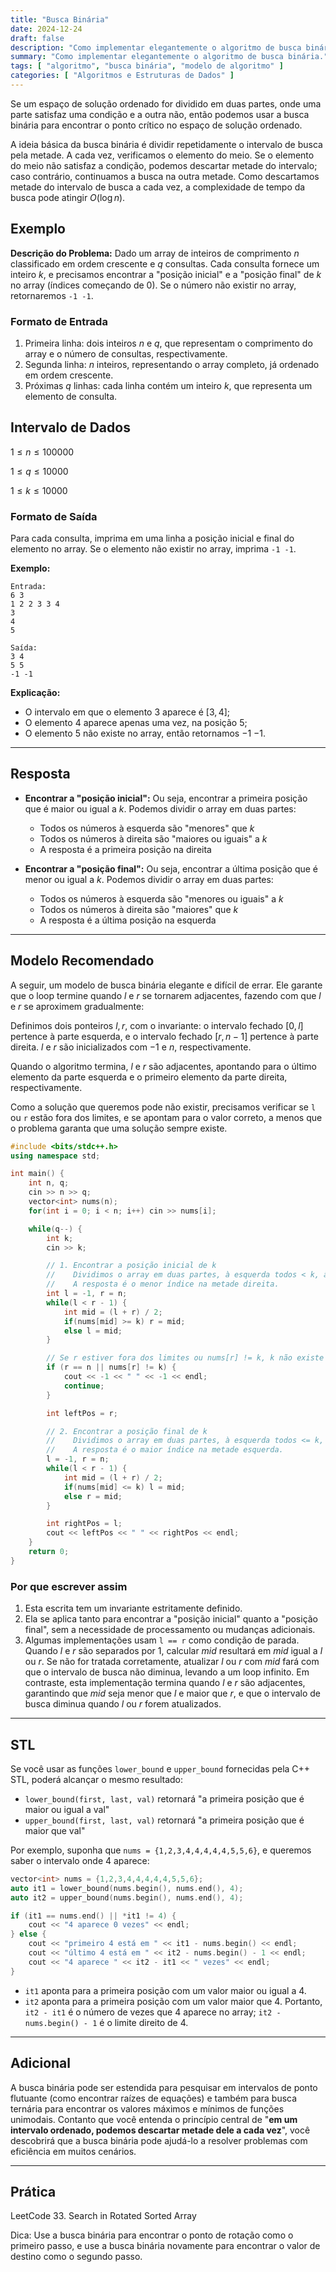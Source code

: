 ```yaml
---
title: "Busca Binária"
date: 2024-12-24
draft: false
description: "Como implementar elegantemente o algoritmo de busca binária."
summary: "Como implementar elegantemente o algoritmo de busca binária."
tags: [ "algoritmo", "busca binária", "modelo de algoritmo" ]
categories: [ "Algoritmos e Estruturas de Dados" ]
---
```


Se um espaço de solução ordenado for dividido em duas partes, onde uma parte satisfaz uma condição e a outra não, então podemos usar a busca binária para encontrar o ponto crítico no espaço de solução ordenado.

A ideia básica da busca binária é dividir repetidamente o intervalo de busca pela metade. A cada vez, verificamos o elemento do meio. Se o elemento do meio não satisfaz a condição, podemos descartar metade do intervalo; caso contrário, continuamos a busca na outra metade. Como descartamos metade do intervalo de busca a cada vez, a complexidade de tempo da busca pode atingir $O(\log n)$.

## Exemplo

**Descrição do Problema:**
Dado um array de inteiros de comprimento $n$ classificado em ordem crescente e $q$ consultas. Cada consulta fornece um inteiro $k$, e precisamos encontrar a "posição inicial" e a "posição final" de $k$ no array (índices começando de 0). Se o número não existir no array, retornaremos `-1 -1`.

### Formato de Entrada

1. Primeira linha: dois inteiros $n$ e $q$, que representam o comprimento do array e o número de consultas, respectivamente.
2. Segunda linha: $n$ inteiros, representando o array completo, já ordenado em ordem crescente.
3. Próximas $q$ linhas: cada linha contém um inteiro $k$, que representa um elemento de consulta.

## Intervalo de Dados

$1 \leq n \leq 100000$

$1 \leq q \leq 10000$

$1 \leq k \leq 10000$

### Formato de Saída

Para cada consulta, imprima em uma linha a posição inicial e final do elemento no array. Se o elemento não existir no array, imprima `-1 -1`.

**Exemplo:**

```
Entrada:
6 3
1 2 2 3 3 4
3
4
5

Saída:
3 4
5 5
-1 -1
```

**Explicação:**

- O intervalo em que o elemento $3$ aparece é $[3, 4]$;
- O elemento $4$ aparece apenas uma vez, na posição $5$;
- O elemento $5$ não existe no array, então retornamos $-1$ $-1$.

---

## Resposta

- **Encontrar a "posição inicial":**
  Ou seja, encontrar a primeira posição que é maior ou igual a $k$. Podemos dividir o array em duas partes:
    - Todos os números à esquerda são "menores" que $k$
    - Todos os números à direita são "maiores ou iguais" a $k$
    - A resposta é a primeira posição na direita

- **Encontrar a "posição final":**
  Ou seja, encontrar a última posição que é menor ou igual a $k$. Podemos dividir o array em duas partes:
    - Todos os números à esquerda são "menores ou iguais" a $k$
    - Todos os números à direita são "maiores" que $k$
    - A resposta é a última posição na esquerda

---

## Modelo Recomendado

A seguir, um modelo de busca binária elegante e difícil de errar. Ele garante que o loop termine quando $l$ e $r$ se tornarem adjacentes, fazendo com que $l$ e $r$ se aproximem gradualmente:

Definimos dois ponteiros $l, r$, com o invariante: o intervalo fechado $[0, l]$ pertence à parte esquerda, e o intervalo fechado $[r, n - 1]$ pertence à parte direita. $l$ e $r$ são inicializados com $-1$ e $n$, respectivamente.

Quando o algoritmo termina, $l$ e $r$ são adjacentes, apontando para o último elemento da parte esquerda e o primeiro elemento da parte direita, respectivamente.

Como a solução que queremos pode não existir, precisamos verificar se `l` ou `r` estão fora dos limites, e se apontam para o valor correto, a menos que o problema garanta que uma solução sempre existe.

```cpp
#include <bits/stdc++.h>
using namespace std;

int main() {
    int n, q;
    cin >> n >> q;
    vector<int> nums(n);
    for(int i = 0; i < n; i++) cin >> nums[i];

    while(q--) {
        int k;
        cin >> k;

        // 1. Encontrar a posição inicial de k
        //    Dividimos o array em duas partes, à esquerda todos < k, à direita todos >= k.
        //    A resposta é o menor índice na metade direita.
        int l = -1, r = n;
        while(l < r - 1) {
            int mid = (l + r) / 2;
            if(nums[mid] >= k) r = mid;
            else l = mid;
        }

        // Se r estiver fora dos limites ou nums[r] != k, k não existe
        if (r == n || nums[r] != k) {
            cout << -1 << " " << -1 << endl;
            continue;
        }

        int leftPos = r;

        // 2. Encontrar a posição final de k
        //    Dividimos o array em duas partes, à esquerda todos <= k, à direita todos > k.
        //    A resposta é o maior índice na metade esquerda.
        l = -1, r = n;
        while(l < r - 1) {
            int mid = (l + r) / 2;
            if(nums[mid] <= k) l = mid;
            else r = mid;
        }

        int rightPos = l;
        cout << leftPos << " " << rightPos << endl;
    }
    return 0;
}
```

### Por que escrever assim

1. Esta escrita tem um invariante estritamente definido.
2. Ela se aplica tanto para encontrar a "posição inicial" quanto a "posição final", sem a necessidade de processamento ou mudanças adicionais.
3. Algumas implementações usam `l == r` como condição de parada. Quando $l$ e $r$ são separados por $1$, calcular $mid$ resultará em $mid$ igual a $l$ ou $r$. Se não for tratada corretamente, atualizar $l$ ou $r$ com $mid$ fará com que o intervalo de busca não diminua, levando a um loop infinito. Em contraste, esta implementação termina quando $l$ e $r$ são adjacentes, garantindo que $mid$ seja menor que $l$ e maior que $r$, e que o intervalo de busca diminua quando $l$ ou $r$ forem atualizados.

---

## STL

Se você usar as funções `lower_bound` e `upper_bound` fornecidas pela C++ STL, poderá alcançar o mesmo resultado:

- `lower_bound(first, last, val)` retornará "a primeira posição que é maior ou igual a val"
- `upper_bound(first, last, val)` retornará "a primeira posição que é maior que val"

Por exemplo, suponha que `nums = {1,2,3,4,4,4,4,4,5,5,6}`, e queremos saber o intervalo onde 4 aparece:

```cpp
vector<int> nums = {1,2,3,4,4,4,4,4,5,5,6};
auto it1 = lower_bound(nums.begin(), nums.end(), 4);
auto it2 = upper_bound(nums.begin(), nums.end(), 4);

if (it1 == nums.end() || *it1 != 4) {
    cout << "4 aparece 0 vezes" << endl;
} else {
    cout << "primeiro 4 está em " << it1 - nums.begin() << endl;
    cout << "último 4 está em " << it2 - nums.begin() - 1 << endl;
    cout << "4 aparece " << it2 - it1 << " vezes" << endl;
}
```

- `it1` aponta para a primeira posição com um valor maior ou igual a $4$.
- `it2` aponta para a primeira posição com um valor maior que $4$.
Portanto, `it2 - it1` é o número de vezes que $4$ aparece no array; `it2 - nums.begin() - 1` é o limite direito de $4$.

---

## Adicional

A busca binária pode ser estendida para pesquisar em intervalos de ponto flutuante (como encontrar raízes de equações) e também para busca ternária para encontrar os valores máximos e mínimos de funções unimodais.
Contanto que você entenda o princípio central de "**em um intervalo ordenado, podemos descartar metade dele a cada vez**", você descobrirá que a busca binária pode ajudá-lo a resolver problemas com eficiência em muitos cenários.

---

## Prática

LeetCode 33. Search in Rotated Sorted Array

Dica: Use a busca binária para encontrar o ponto de rotação como o primeiro passo, e use a busca binária novamente para encontrar o valor de destino como o segundo passo.